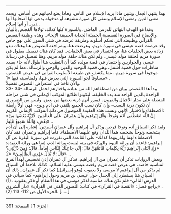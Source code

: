 ------------------------------------------------------------------------

بهذا ينتهي الجدل ويتبين ماذا يريد الإسلام من الناس، وماذا يضع لحياتهم من
أساس. ويحدد معنى الدين ومعنى الإسلام وتنتفي كل صورة مشوهة أو مدخولة يدعي
لها أصحابها أنها دين. أو أنها إسلام..  
وهذا هو الهدف النهائي للدرس الماضي، وللسورة كلها كذلك، تولاها القصص
بالبيان والإيضاح في الصورة القصصية الجميلة الجذابة العميقة الإيحاء..
وهذه وظيفة القصص القرآني وطبيعته التي تحكم أسلوبه وطريقة عرضه في شتى
السور على نهج خاص.  
وقد عرضت قصة عيسى في سورة مريم، وعرضت هنا. وبمراجعة النصوص هنا وهناك
تبدو زيادة بعض الحلقات هنا، مع اختصار في بعض الحلقات.. فقد كان هناك
تفصيل مطول في سورة مريم لحلقة مولد عيسى. ولم تكن هناك حلقة مولد مريم.
وهنا تفصيل في رسالة عيسى والحواريين واختصار في قصة مولده كما أن التعقيب
هنا أطول لأنه جاء بصدد مناظرات حول قضية أشمل، وهي قضية التوحيد والدين
والوحي والرسالة، مما لم يكن موجوداً في سورة مريم.. مما يكشف عن طبيعة
الأسلوب القرآني في عرض القصص، مساوقاً لجو السورة التي يعرض فيها،
ولمناسبته فيها «1» .  
والأن نأخذ في استعراض النصوص تفصيلاً.  
33- 34- يبدأ هذا القصص ببيان من اصطفاهم الله من عباده واختارهم لحمل
الرسالة الواحدة بالدين الواحد منذ بدء الخليقة، ليكونوا طلائع الموكب
الإيماني في شتى مراحله المتصلة على مدار الأجيال والقرون. فيقرر أنهم ذرية
بعضها من بعض. وليس من الضروري أن تكون ذرية النسب- وإن كان نسب الجميع
يلتقي في آدم ونوح- فهي أولاً رابطة الاصطفاء والاختيار الإلهي ونسب هذه
العقيدة الموصول في ذلك الموكب الإيماني الكريم:  
«إِنَّ اللَّهَ اصْطَفى آدَمَ وَنُوحاً، وَآلَ إِبْراهِيمَ وَآلَ عِمْرانَ. عَلَى الْعالَمِينَ. ذُرِّيَّةً
بَعْضُها مِنْ بَعْضٍ، وَاللَّهُ سَمِيعٌ عَلِيمٌ» ..  
ولقد ذكر السياق آدم ونوحا فردين وذكر آل إبراهيم وآل عمران أسرتين. إشارة
إلى أن آدم بشخصه ونوحاً بشخصه هما اللذان وقع عليهما الاصطفاء. فأما
إبراهيم وعمران فقد كان الاصطفاء لهما ولذريتهما كذلك- على القاعدة التي
تقررت في سورة البقرة عن آل إبراهيم: قاعدة أن وراثة النبوة والبركة في
بيته ليست وراثة الدم، إنما هي وراثة العقيدة: «وَإِذِ ابْتَلى إِبْراهِيمَ رَبُّهُ
بِكَلِماتٍ فَأَتَمَّهُنَّ قالَ: إِنِّي جاعِلُكَ لِلنَّاسِ إِماماً. قالَ: وَمِنْ ذُرِّيَّتِي؟ قالَ: لا يَنالُ
عَهْدِي الظَّالِمِينَ» «2» ..  
وبعض الروايات تذكر أن عمران من آل إبراهيم. فذكر آل عمران إذن تخصيص لهذا
الفرع لمناسبة خاصة، هي عرض قصة مريم وقصة عيسى عليه السلام.. كذلك نلاحظ
أن السياق لم يذكر من آل إبراهيم لا موسى ولا يعقوب (وهو إسرائيل) كما ذكر
آل عمران.. ذلك أن السياق هنا يستطرد إلى الجدل حول عيسى بن مريم وحول
إبراهيم- كما سيأتي في الدرس التالي- فلم تكن هناك مناسبة لذكر موسى في هذا
المقام أو ذكر يعقوب.. (1) يراجع فصل: «القصة في القرآن» في كتاب: التصوير
الفني في القرآن» «دار الشروق» .  
(2) الجزء الأول ص 112- 113. \[.....\]

------------------------------------------------------------------------

الجزء: 1 ¦ الصفحة: 391
